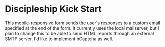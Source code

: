 # Discipleship Kick Start
This mobile-responsive form sends the user's responses to a custom email specified at the end of the form. It currently uses the local mailserver, but I plan to change this to be able to send HTML reports through an external SMTP server. I'd like to implement hCaptcha as well.
